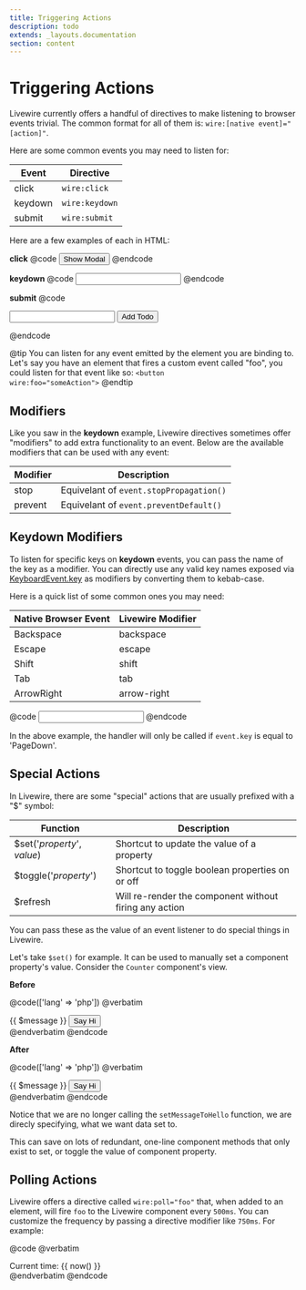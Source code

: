 ```yaml
---
title: Triggering Actions
description: todo
extends: _layouts.documentation
section: content
---
```


# Triggering Actions

Livewire currently offers a handful of directives to make listening to browser events trivial. The common format for all of them is: `wire:[native event]="[action]"`.

Here are some common events you may need to listen for:

Event | Directive
--- | ---
click | `wire:click`
keydown | `wire:keydown`
submit | `wire:submit`

Here are a few examples of each in HTML:

**click**
@code
<button wire:click="showModal">Show Modal</button>
@endcode

**keydown**
@code
<input wire:keydown.enter="search">
@endcode

**submit**
@code
<form wire:submit="addTodo">
    <input wire:model="title">
    <button>Add Todo</button>
</form>
@endcode

@tip
You can listen for any event emitted by the element you are binding to. Let's say you have an element that fires a custom event called "foo", you could listen for that event like so: <code>&lt;button wire:foo="someAction"&gt;</code>
@endtip

## Modifiers

Like you saw in the **keydown** example, Livewire directives sometimes offer "modifiers" to add extra functionality to an event. Below are the available modifiers that can be used with any event:

Modifier | Description
--- | ---
stop | Equivelant of `event.stopPropagation()`
prevent | Equivelant of `event.preventDefault()`

## Keydown Modifiers

To listen for specific keys on **keydown** events, you can pass the name of the key as a modifier. You can directly use any valid key names exposed via [KeyboardEvent.key](https://developer.mozilla.org/en-US/docs/Web/API/KeyboardEvent/key/Key_Values) as modifiers by converting them to kebab-case.

Here is a quick list of some common ones you may need:

Native Browser Event | Livewire Modifier
--- | ---
Backspace | backspace
Escape | escape
Shift | shift
Tab | tab
ArrowRight | arrow-right

@code
<input wire:keydown.page-down="foo">
@endcode

In the above example, the handler will only be called if `event.key` is equal to 'PageDown'.

## Special Actions
In Livewire, there are some "special" actions that are usually prefixed with a "$" symbol:

Function | Description
--- | ---
$set('_property_', _value_) | Shortcut to update the value of a property
$toggle('_property_') | Shortcut to toggle boolean properties on or off
$refresh | Will re-render the component without firing any action

You can pass these as the value of an event listener to do special things in Livewire.

Let's take `$set()` for example. It can be used to manually set a component property's value. Consider the `Counter` component's view.

**Before**

@code(['lang' => 'php'])
@verbatim
<div>
    {{ $message }}
    <button wire:click="setMessageToHello">Say Hi</button>
</div>
@endverbatim
@endcode

**After**

@code(['lang' => 'php'])
@verbatim
<div>
    {{ $message }}
    <button wire:click="$set('message', 'Hello')">Say Hi</button>
</div>
@endverbatim
@endcode

Notice that we are no longer calling the `setMessageToHello` function, we are direcly specifying, what we want data set to.

This can save on lots of redundant, one-line component methods that only exist to set, or toggle the value of component property.

## Polling Actions
Livewire offers a directive called `wire:poll="foo"` that, when added to an element, will fire `foo` to the Livewire component every `500ms`. You can customize the frequency by passing a directive modifier like `750ms`. For example:

@code
@verbatim
<div wire:poll.750ms="$refresh">
    Current time: {{ now() }}
</div>
@endverbatim
@endcode
